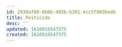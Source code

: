 ```yaml
---
id: 2938af80-0b6b-493b-b391-4cc5f983bedb
title: Pesticide
desc: ''
updated: 1616916547375
created: 1616916547375
---
```


